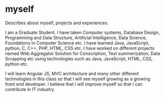 # myself
Describes about myself, projects and experiences.



I am a Graduate Student. I have taken Computer systems, Database Design, Programming and Data Structure, Artificial Intelligence, Data 
Science, Foundations in Computer Science etc. I have learned Java, JavaScript, python, C, C++, PHP, HTML, CSS etc. I have worked on 
different projects named Web Aggregator Solution for Conscription,  Text summerization, Data Scrapping etc using technologies such as Java, 
JavaScript, HTML, CSS, python etc.

I will learn Angular JS, MVC architecture and many other different technologies in this class so that I will see myself growing as a growing 
front end developer. I believe that I will improve myself so that I can contribute in IT industry.
